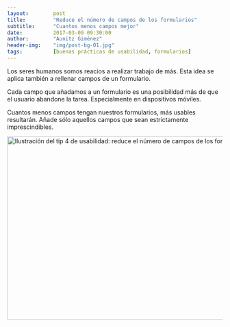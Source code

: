 ```yaml
---
layout:        post
title:         "Reduce el número de campos de los formularios"
subtitle:      "Cuantos menos campos mejor"
date:          2017-03-09 09:30:00
author:        "Aunitz Giménez"
header-img:    "img/post-bg-01.jpg"
tags:          [buenas prácticas de usabilidad, formularios]
---
```


<p>Los seres humanos somos reacios a realizar trabajo de más. Esta idea se aplica también a rellenar campos de un formulario.</p>

<p>Cada campo que añadamos a un formulario es una posibilidad más de que el usuario abandone la tarea. Especialmente en dispositivos móviles.</p>

<p>Cuantos menos campos tengan nuestros formularios, más usables resultarán. Añade sólo aquellos campos que sean estrictamente imprescindibles.</p>

<p><img src="{{ site.baseurl }}/img/tip-4-reducir-campos-formulario.png" loading="lazy" alt="Ilustración del tip 4 de usabilidad: reduce el número de campos de los formularios" width="722" height="428"></p>